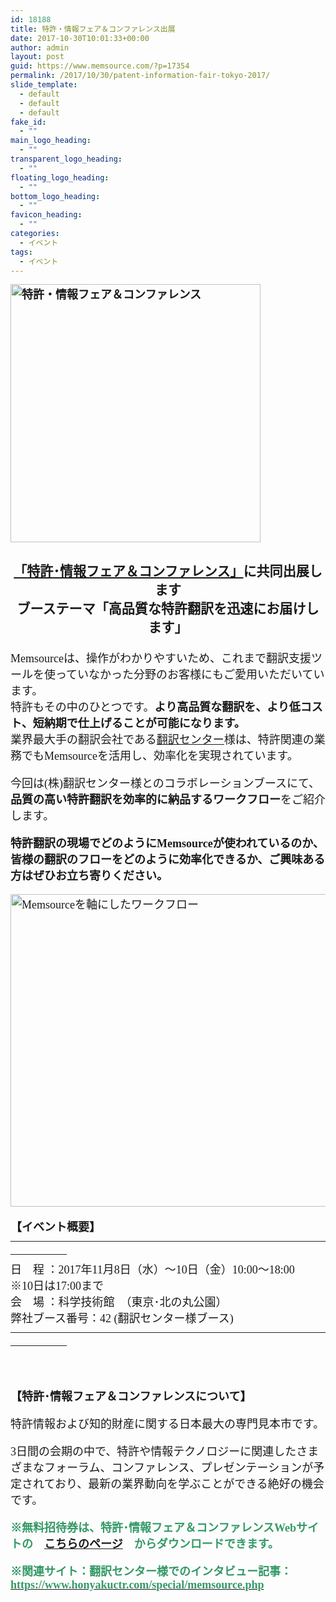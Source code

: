 ```yaml
---
id: 18188
title: 特許・情報フェア＆コンファレンス出展
date: 2017-10-30T10:01:33+00:00
author: admin
layout: post
guid: https://www.memsource.com/?p=17354
permalink: /2017/10/30/patent-information-fair-tokyo-2017/
slide_template:
  - default
  - default
  - default
fake_id:
  - ""
main_logo_heading:
  - ""
transparent_logo_heading:
  - ""
floating_logo_heading:
  - ""
bottom_logo_heading:
  - ""
favicon_heading:
  - ""
categories:
  - イベント
tags:
  - イベント
---
```

<div style="font-family: 'メイリオ',Meiryo,'ヒラギノ角ゴ Pro W3'; font-size: large;">
  <strong><a href="https://www.memsource.com/wp-content/uploads/2017/10/2017logo.png"><img class="aligncenter wp-image-17356" src="https://www.memsource.com/wp-content/uploads/2017/10/2017logo.png" alt='特許・情報フェア＆コンファレンス' width="400" height="413" data-id="17304" /></a></strong></p> 
  
  <h3 style="text-align: center;">
    <a href="http://www.pifc.jp/2017/"><strong>「特許･情報フェア＆コンファレンス」</strong></a><strong>に共同出展します</strong><br /> ブーステーマ「高品質な特許翻訳を迅速にお届けします」
  </h3>
  
  <p>
    Memsourceは、操作がわかりやすいため、これまで翻訳支援ツールを使っていなかった分野のお客様にもご愛用いただいています。<br /> 特許もその中のひとつです。<strong>より高品質な翻訳を、より低コスト、短納期で仕上げることが可能になります。</strong><br /> 業界最大手の翻訳会社である<a href="https://www.honyakuctr.com/">翻訳センター</a>様は、特許関連の業務でもMemsourceを活用し、効率化を実現されています。
  </p>
  
  <p>
    <!--more-->
  </p>
  
  <p>
    今回は(株)翻訳センター様とのコラボレーションブースにて、<strong>品質の高い特許翻訳を効率的に納品するワークフロー</strong>をご紹介します。<strong>　</strong>
  </p>
  
  <p>
    <strong>特許翻訳の現場でどのようにMemsourceが使われているのか、皆様の翻訳のフローをどのように効率化できるか、ご興味ある方はぜひお立ち寄りください。</strong>
  </p>
  
  <p>
    <a href="https://www.memsource.com/wp-content/uploads/2017/10/システム図.png"><img class="aligncenter wp-image-17379" src="https://www.memsource.com/wp-content/uploads/2017/10/システム図-300x250.png" alt='Memsourceを軸にしたワークフロー' width="600" height="500" data-id="17379" /></a>
  </p>
  
  <p>
    <strong>【イベント概要】</strong><br /> —————————————————————————————————<br /> 日　程 ：2017年11月8日（水）～10日（金）10:00～18:00<br /> ※10日は17:00まで<br /> 会　場 ：科学技術館　（東京･北の丸公園）<br /> 弊社ブース番号：42 (翻訳センター様ブース)<br /> —————————————————————————————————
  </p>
  
  <p>
    &nbsp;
  </p>
  
  <p>
    <strong>【特許･情報フェア＆コンファレンスについて】</strong>
  </p>
  
  <p>
    特許情報および知的財産に関する日本最大の専門見本市です。
  </p>
  
  <p>
    3日間の会期の中で、特許や情報テクノロジーに関連したさまざまなフォーラム、コンファレンス、プレゼンテーションが予定されており、最新の業界動向を学ぶことができる絶好の機会です。
  </p>
  
  <p>
    <span style="color: #339966;"><strong>※無料招待券は、特許･情報フェア＆コンファレンスWebサイトの　<a href="http://www.pifc.jp/2017/visit/#exhibit_invi">こちらのページ</a>　からダウンロードできます。</strong></span>
  </p>
  
  <p>
    <span style="color: #339966;"><strong>※関連サイト：翻訳センター様でのインタビュー記事：</strong></span><a href="https://www.honyakuctr.com/special/memsource.php"><span style="color: #339966;"><strong>https://www.honyakuctr.com/special/memsource.php</strong></span></a>
  </p>
</div>